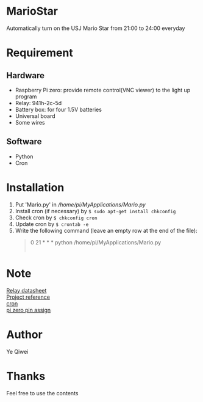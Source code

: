 # MarioStar
Automatically turn on the USJ Mario Star from 21:00 to 24:00 everyday

# Requirement
## Hardware
* Raspberry Pi zero: provide remote control(VNC viewer) to the light up program
* Relay: 941h-2c-5d
* Battery box: for four 1.5V batteries
* Universal board
* Some wires
## Software
* Python
* Cron

# Installation
1. Put 'Mario.py' in */home/pi/MyApplications/Mario.py*
2. Install cron (if necessary) by `$ sudo apt-get install chkconfig`
3. Check cron by `$ chkconfig cron`
4. Update cron by `$ crontab -e`
5. Write the following command (leave an empty row at the end of the file): 
    > 0 21 * * * python /home/pi/MyApplications/Mario.py  
    > <br>

# Note
[Relay datasheet](https://akizukidenshi.com/download/ds/hsinda/941H-2C-5D.pdf)<br>
[Project reference](https://inakita-monolab.com/iot-200531/#toc4)<br>
[cron](https://www.raspberrypirulo.net/entry/cron)<br>
[pi zero pin assign](https://www.ekit-tech.com/?p=1069)<br>

# Author
Ye Qiwei

# Thanks
Feel free to use the contents